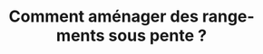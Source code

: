 ---
  template: 0
  type: "0"
  titre: "Comment aménager des rangements sous pente ?"
  titreMEA: "Aménagement rangements sous pente"
  surTitre: ""
  tempsLecture: ""
  libelleType: "Article"
  url: "/c/magazine/inspirations-tendances/comment-aménager-des-rangements-sous-pente"
  thematiques: "Rénovation,Déco"
  piecesHabitation: "Chambre,Salle de bain,Combles,Bureau"
  produits: "Placard et rangement"
  sujets: ""
  tags: ""
  visuelMea: null
  visuelDesktop: 
    url: "/img/contrib/30ed7cf663806e95/201308989.jpg"
    alt: "rangements sous pente"
  visuelMobile: null
  title: "Comment aménager des rangements sous pente ?"
  permalink: "articles//c/magazine/inspirations-tendances/comment-aménager-des-rangements-sous-pente"
  layout: "post"
  lang: "fr-fr"
---